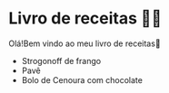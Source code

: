 # Livro de receitas :man_cook:

Olá!Bem vindo ao meu livro de receitas:wave:

* Strogonoff de frango
* Pavê
* Bolo de Cenoura com chocolate



